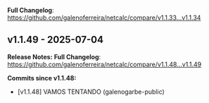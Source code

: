 **Full Changelog**: https://github.com/galenoferreira/netcalc/compare/v1.1.33...v1.1.34
## v1.1.49 - 2025-07-04

**Release Notes:**
  **Full Changelog**: https://github.com/galenoferreira/netcalc/compare/v1.1.48...v1.1.49

**Commits since v1.1.48:**
- [v1.1.48] VAMOS TENTANDO (galenogarbe-public)
